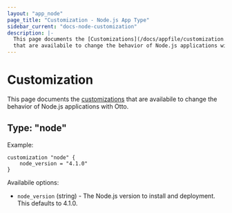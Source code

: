 ```yaml
---
layout: "app_node"
page_title: "Customization - Node.js App Type"
sidebar_current: "docs-node-customization"
description: |-
  This page documents the [Customizations](/docs/appfile/customization.html)
  that are availabile to change the behavior of Node.js applications with Otto.
---
```


# Customization

This page documents the [customizations](/docs/appfile/customization.html)
that are availabile to change the behavior of Node.js applications with Otto.

## Type: "node"

Example:

```
customization "node" {
    node_version = "4.1.0"
}
```

Availabile options:

  * `node_version` (string) - The Node.js version to install
    and deployment. This defaults to 4.1.0.

